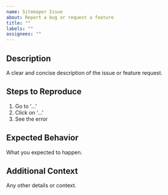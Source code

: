 ```yaml
---
name: Sitemaper Issue
about: Report a bug or request a feature
title: ""
labels: ""
assignees: ""
---
```


## Description

A clear and concise description of the issue or feature request.

## Steps to Reproduce

1. Go to '...'
2. Click on '...'
3. See the error

## Expected Behavior

What you expected to happen.

## Additional Context

Any other details or context.
